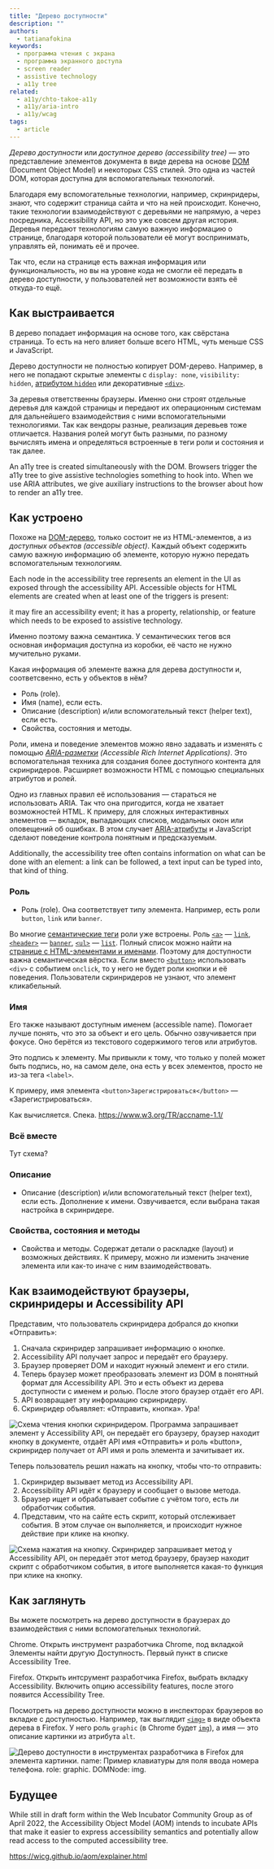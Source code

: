 ```yaml
---
title: "Дерево доступности"
description: ""
authors:
  - tatianafokina
keywords:
  - программа чтения с экрана
  - программа экранного доступа
  - screen reader
  - assistive technology
  - a11y tree
related:
  - a11y/chto-takoe-a11y
  - a11y/aria-intro
  - a11y/wcag
tags:
  - article
---
```


_Дерево доступности_ или _доступное дерево (accessibility tree)_ — это представление элементов документа в виде дерева на основе [DOM](/js/dom/) (Document Object Model) и некоторых CSS стилей. Это одна из частей DOM, которая доступна для вспомогательных технологий.

Благодаря ему вспомогательные технологии, например, скринридеры, знают, что содержит страница сайта и что на ней происходит. Конечно, такие технологии взаимодействуют с деревьями не напрямую, а через посредника, Accessibility API, но это уже совсем другая история. Деревья передают технологиям самую важную информацию о странице, благодаря которой пользователи её могут воспринимать, управлять ей, понимать её и прочее.

Так что, если на странице есть важная информация или функциональность, но вы на уровне кода не смогли её передать в дерево доступности, у пользователей нет возможности взять её откуда-то ещё.

## Как выстраивается

В дерево попадает информация на основе того, как свёрстана страница. То есть на него влияет больше всего HTML, чуть меньше CSS и JavaScript.

Дерево доступности не полностью копирует DOM-дерево. Например, в него не попадают скрытые элементы с `display: none`, `visibility: hidden`, [атрибутом `hidden`](/html/hidden/) или декоративные [`<div>`](/html/div/).

За деревья ответственны браузеры. Именно они строят отдельные деревья для каждой страницы и передают их операционным системам для дальнейшего взаимодействия с ними вспомогательными технологиями. Так как вендоры разные, реализация деревьев тоже отличается. Названия ролей могут быть разными, по разному вычислять имена и определяться встроенные в теги роли и состояния и так далее.

An a11y tree is created simultaneously with the DOM. Browsers trigger the a11y tree to give assistive technologies something to hook into. When we use ARIA attributes, we give auxiliary instructions to the browser about how to render an a11y tree.

## Как устроено

Похоже на [DOM-дерево](/js/dom/#iz-chego-sostoit-dom), только состоит не из HTML-элементов, а из _доступных объектов (accessible object)_. Каждый объект содержить самую важную информацию об элементе, которую нужно передать вспомогательным технологиям.

 Each node in the accessibility tree represents an element in the UI as exposed through the accessibility API. Accessible objects for HTML elements are created when at least one of the triggers is present:

it may fire an accessibility event;
it has a property, relationship, or feature which needs to be exposed to assistive technology.

Именно поэтому важна семантика. У семантических тегов вся основная информация доступна из коробки, её часто не нужно мучительно руками.

Какая информация об элементе важна для дерева доступности и, соответсвенно, есть у объектов в нём?

- Роль (role).
- Имя (name), если есть.
- Описание (description) и/или вспомогательный текст (helper text), если есть.
- Свойства, состояния и методы.

Роли, имена и поведение элементов можно явно задавать и изменять с помощью _[ARIA-разметки](/a11y/aria-intro/) (Accessible Rich Internet Applications)_. Это вспомогательная техника для создания более доступного контента для скринридеров. Расширяет возможности HTML с помощью специальных атрибутов и ролей.

Одно из главных правил её использования — стараться не использовать ARIA. Так что она пригодится, когда не хватает возможностей HTML. К примеру, для сложных интерактивных элементов — вкладок, выпадающих списков, модальных окон или оповещений об ошибках. В этом случает [ARIA-атрибуты](/a11y/aria-attrs/) и JavaScript сделают поведение контрола понятным и предсказуемым.

Additionally, the accessibility tree often contains information on what can be done with an element: a link can be followed, a text input can be typed into, that kind of thing.

### Роль

- Роль (role). Она соответствует типу элемента. Например, есть роли `button`, `link` или `banner`.

Во многие [семантические теги](/html/#semantika) роли уже встроены. Роль [`<a>`](/html/a/) — [`link`](/a11y/role-link/), [`<header>`](/html/header/) — [`banner`](/a11y/role-banner/), [`<ul>`](/html/ul/) — [`list`](/a11y/role-list/). Полный список можно найти на [странице с HTML-элементами и именами](https://russmaxdesign.github.io/html-elements-names/). Поэтому для доступности важна семантическая вёрстка. Если вместо [`<button>`](/html/button/) использовать `<div>` с событием `onclick`, то у него не будет роли кнопки и её поведения. Пользователи скринридеров не узнают, что элемент кликабельный.

### Имя

Его также называют доступным именем (accessible name). Помогает лучше понять, что это за объект и его цель. Обычно озвучивается при фокусе. Оно берётся из текстового содержимого тегов или атрибутов.

Это подпись к элементу. Мы привыкли к тому, что только у полей может быть подпись, но, на самом деле, она есть у всех элементов, просто не из-за тега `<label>`.

К примеру, имя элемента `<button>Зарегистрироваться</button>` — «Зарегистрироваться».

Как вычисляется. Спека. https://www.w3.org/TR/accname-1.1/

### Всё вместе

Тут схема?

### Описание

- Описание (description) и/или вспомогательный текст (helper text), если есть. Дополнение к имени. Озвучивается, если выбрана такая настройка в скринридере.

### Свойства, состояния и методы

- Свойства и методы. Содержат детали о раскладке (layout) и возможных действиях. К примеру, можно ли изменить значение элемента или как-то иначе с ним взаимодействовать.

## Как взаимодействуют браузеры, скринридеры и Accessibility API

Представим, что пользователь скринридера добрался до кнопки «Отправить»:

1. Сначала скринридер запрашивает информацию о кнопке.
1. Accessibility API получает запрос и передаёт его браузеру.
1. Браузер проверяет DOM и находит нужный элемент и его стили.
1. Теперь браузер может преобразовать элемент из DOM в понятный формат для Accessibility API. Это и есть объект из дерева доступности с именем и ролью. После этого браузер отдаёт его API.
1. API возвращает эту информацию скринридеру.
1. Скринридер объявляет: «Отправить, кнопка». Ура!

![Схема чтения кнопки скринридером. Программа запрашивает элемент у Accessibility API, он передаёт его браузеру, браузер находит кнопку в документе, отдаёт API имя «Отправить» и роль «button», скринридер получает от API имя и роль элемента и зачитывает их.](images/3.png)

Теперь пользователь решил нажать на кнопку, чтобы что-то отправить:

1. Скринридер вызывает метод из Accessibility API.
1. Accessibility API идёт к браузеру и сообщает о вызове метода.
1. Браузер ищет и обрабатывает событие с учётом того, есть ли обработчик события.
1. Представим, что на сайте есть скрипт, который отслеживает события. В этом случае он выполняется, и происходит нужное действие при клике на кнопку.

![Схема нажатия на кнопку. Скринридер запрашивает метод у Accessibility API, он передаёт этот метод браузеру, браузер находит скрипт с обработчиком события, в итоге выполняется какая-то функция при клике на кнопку.](images/4.png)

## Как заглянуть

Вы можете посмотреть на дерево доступности в браузерах до взаимодействия с ними вспомогательных технологий.

Chrome. Открыть инструмент разработчика Chrome, под вкладкой Элементы найти другую Доступность. Первый пункт в списке Accessibility Tree.

Firefox. Открыть интсрумент разработчика Firefox, выбрать вкладку Accessibility. Включить опцию accessibility features, после этого появится Accessibility Tree.

Посмотреть на дерево доступности можно в инспекторах браузеров во вкладке с доступностью. Например, так выглядит [`<img>`](/html/img/) в виде объекта дерева в Firefox. У него роль `graphic` (в Chrome будет [`img`](/a11y/role-img-image/)), а имя — это описание картинки из атрибута `alt`.

![Дерево доступности в инструментах разработчика в Firefox для элемента картинки. name: Пример клавиатуры для поля ввода номера телефона. role: graphic. DOMNode: img.](images/2.png)

## Будущее

While still in draft form within the Web Incubator Community Group as of April 2022, the Accessibility Object Model (AOM) intends to incubate APIs that make it easier to express accessibility semantics and potentially allow read access to the computed accessibility tree.

https://wicg.github.io/aom/explainer.html
